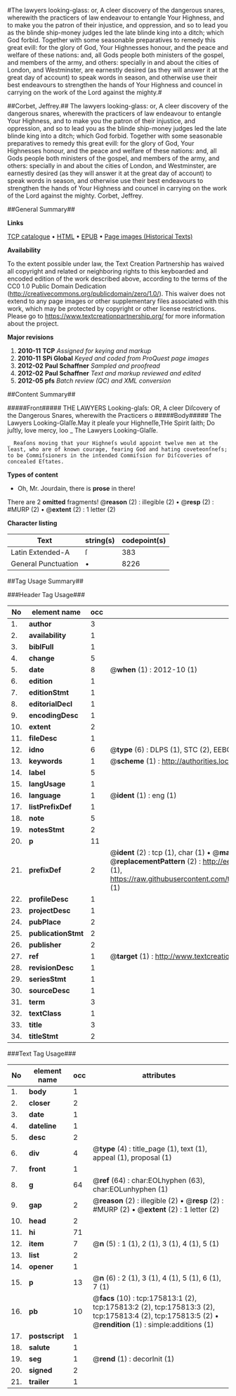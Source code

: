 #The lawyers looking-glass: or, A cleer discovery of the dangerous snares, wherewith the practicers of law endeavour to entangle Your Highness, and to make you the patron of their injustice, and oppression, and so to lead you as the blinde ship-money judges led the late blinde king into a ditch; which God forbid. Together with some seasonable preparatives to remedy this great evill: for the glory of God, Your Highnesses honour, and the peace and welfare of these nations: and, all Gods people both ministers of the gospel, and members of the army, and others: specially in and about the cities of London, and Westminster, are earnestly desired (as they will answer it at the great day of account) to speak words in season, and otherwise use their best endeavours to strengthen the hands of Your Highness and councel in carrying on the work of the Lord against the mighty.#

##Corbet, Jeffrey.##
The lawyers looking-glass: or, A cleer discovery of the dangerous snares, wherewith the practicers of law endeavour to entangle Your Highness, and to make you the patron of their injustice, and oppression, and so to lead you as the blinde ship-money judges led the late blinde king into a ditch; which God forbid. Together with some seasonable preparatives to remedy this great evill: for the glory of God, Your Highnesses honour, and the peace and welfare of these nations: and, all Gods people both ministers of the gospel, and members of the army, and others: specially in and about the cities of London, and Westminster, are earnestly desired (as they will answer it at the great day of account) to speak words in season, and otherwise use their best endeavours to strengthen the hands of Your Highness and councel in carrying on the work of the Lord against the mighty.
Corbet, Jeffrey.

##General Summary##

**Links**

[TCP catalogue](http://www.ota.ox.ac.uk/tcp/)  • 
[HTML](http://tei.it.ox.ac.uk/tcp/Texts-HTML/free/B02/B02386.html)  • 
[EPUB](http://tei.it.ox.ac.uk/tcp/Texts-EPUB/free/B02/B02386.epub) • 
[Page images (Historical Texts)](https://historicaltexts.jisc.ac.uk/eebo-52614585e)

**Availability**

To the extent possible under law, the Text Creation Partnership has waived all copyright and related or neighboring rights to this keyboarded and encoded edition of the work described above, according to the terms of the CC0 1.0 Public Domain Dedication (http://creativecommons.org/publicdomain/zero/1.0/). This waiver does not extend to any page images or other supplementary files associated with this work, which may be protected by copyright or other license restrictions. Please go to https://www.textcreationpartnership.org/ for more information about the project.

**Major revisions**

1. __2010-11__ __TCP__ *Assigned for keying and markup*
1. __2010-11__ __SPi Global__ *Keyed and coded from ProQuest page images*
1. __2012-02__ __Paul Schaffner__ *Sampled and proofread*
1. __2012-02__ __Paul Schaffner__ *Text and markup reviewed and edited*
1. __2012-05__ __pfs__ *Batch review (QC) and XML conversion*

##Content Summary##

#####Front#####
THE LAWYERS Looking-glaſs: OR, A cleer Diſcovery of the Dangerous Snares, wherewith the Practicers o
#####Body#####
The Lawyers Looking-Glaſſe.May it pleaſe your Highneſſe,THe Spirit ſaith; Do juſtly, love mercy, loo
    _ The Lawyers Looking-Glaſſe.

    _ Reaſons moving that your Highneſs would appoint twelve men at the least, who are of known courage, fearing God and hating coveteonſneſs; to be Commiſsioners in the intended Commiſsion for Diſcoveries of concealed Eſtates.

**Types of content**

  * Oh, Mr. Jourdain, there is **prose** in there!

There are 2 **omitted** fragments! 
 @__reason__ (2) : illegible (2)  •  @__resp__ (2) : #MURP (2)  •  @__extent__ (2) : 1 letter (2)

**Character listing**


|Text|string(s)|codepoint(s)|
|---|---|---|
|Latin Extended-A|ſ|383|
|General Punctuation|•|8226|

##Tag Usage Summary##

###Header Tag Usage###

|No|element name|occ|attributes|
|---|---|---|---|
|1.|__author__|3||
|2.|__availability__|1||
|3.|__biblFull__|1||
|4.|__change__|5||
|5.|__date__|8| @__when__ (1) : 2012-10 (1)|
|6.|__edition__|1||
|7.|__editionStmt__|1||
|8.|__editorialDecl__|1||
|9.|__encodingDesc__|1||
|10.|__extent__|2||
|11.|__fileDesc__|1||
|12.|__idno__|6| @__type__ (6) : DLPS (1), STC (2), EEBO-CITATION (1), OCLC (1), VID (1)|
|13.|__keywords__|1| @__scheme__ (1) : http://authorities.loc.gov/ (1)|
|14.|__label__|5||
|15.|__langUsage__|1||
|16.|__language__|1| @__ident__ (1) : eng (1)|
|17.|__listPrefixDef__|1||
|18.|__note__|5||
|19.|__notesStmt__|2||
|20.|__p__|11||
|21.|__prefixDef__|2| @__ident__ (2) : tcp (1), char (1)  •  @__matchPattern__ (2) : ([0-9\-]+):([0-9IVX]+) (1), (.+) (1)  •  @__replacementPattern__ (2) : http://eebo.chadwyck.com/downloadtiff?vid=$1&page=$2 (1), https://raw.githubusercontent.com/textcreationpartnership/Texts/master/tcpchars.xml#$1 (1)|
|22.|__profileDesc__|1||
|23.|__projectDesc__|1||
|24.|__pubPlace__|2||
|25.|__publicationStmt__|2||
|26.|__publisher__|2||
|27.|__ref__|1| @__target__ (1) : http://www.textcreationpartnership.org/docs/. (1)|
|28.|__revisionDesc__|1||
|29.|__seriesStmt__|1||
|30.|__sourceDesc__|1||
|31.|__term__|3||
|32.|__textClass__|1||
|33.|__title__|3||
|34.|__titleStmt__|2||


###Text Tag Usage###

|No|element name|occ|attributes|
|---|---|---|---|
|1.|__body__|1||
|2.|__closer__|2||
|3.|__date__|1||
|4.|__dateline__|1||
|5.|__desc__|2||
|6.|__div__|4| @__type__ (4) : title_page (1), text (1), appeal (1), proposal (1)|
|7.|__front__|1||
|8.|__g__|64| @__ref__ (64) : char:EOLhyphen (63), char:EOLunhyphen (1)|
|9.|__gap__|2| @__reason__ (2) : illegible (2)  •  @__resp__ (2) : #MURP (2)  •  @__extent__ (2) : 1 letter (2)|
|10.|__head__|2||
|11.|__hi__|71||
|12.|__item__|7| @__n__ (5) : 1 (1), 2 (1), 3 (1), 4 (1), 5 (1)|
|13.|__list__|2||
|14.|__opener__|1||
|15.|__p__|13| @__n__ (6) : 2 (1), 3 (1), 4 (1), 5 (1), 6 (1), 7 (1)|
|16.|__pb__|10| @__facs__ (10) : tcp:175813:1 (2), tcp:175813:2 (2), tcp:175813:3 (2), tcp:175813:4 (2), tcp:175813:5 (2)  •  @__rendition__ (1) : simple:additions (1)|
|17.|__postscript__|1||
|18.|__salute__|1||
|19.|__seg__|1| @__rend__ (1) : decorInit (1)|
|20.|__signed__|2||
|21.|__trailer__|1||
